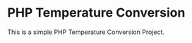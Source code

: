 PHP Temperature Conversion
===========================


This is a simple PHP Temperature Conversion Project.